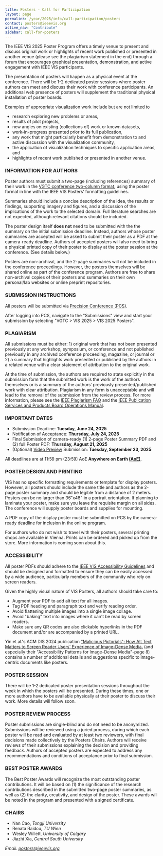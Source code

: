 ```yaml
---
title: Posters - Call for Participation
layout: page
permalink: /year/2025/info/call-participation/posters
contact: posters@ieeevis.org
active_nav: "Contribute"
sidebar: call-for-posters
---
```


The IEEE VIS 2025 Poster Program offers a timely venue to present and discuss original work or highlights of recent work published or presented in another venue (please see the plagiarism statement in the end) through a forum that encourages graphical presentation, demonstration, and active engagement with IEEE VIS participants.

The presentation of posters will happen as a physical event at the conference. There will be 1-2 dedicated poster sessions where poster authors can meet and discuss their work with conference participants. An additional web presence of posters will supplement the traditional physical installation of poster boards. 

Examples of appropriate visualization work include but are not limited to

* research exploring new problems or areas,
* results of pilot projects,
* new angles on existing (collections of) work or known datasets,
* work-in-progress presented prior to its full publication,
* any work that might particularly benefit from demonstration to and
  active discussion with the visualization community,
* the application of visualization techniques to
  specific application areas, and 
* highlights of recent work published or presented in another venue.

### INFORMATION FOR AUTHORS

Poster authors must submit a two-page (including references) summary of their work in the [VGTC conference two-column format](https://tc.computer.org/vgtc/publications/conference), using the poster format in line with the IEEE VIS Posters’ formatting guidelines.

Summaries should include a concise description of the idea, the results or findings, supporting imagery and figures, and a discussion of the implications of the work to the selected domain. Full literature searches are not expected, although relevant citations should be included.

The poster design itself **does not** need to be submitted with the the summary on the initial submission deadline. Instead, authors whose poster summaries are accepted will be asked to submit their poster as a PDF at the camera-ready deadline. Authors of accepted posters will also need to bring a physical printed copy of their poster to display at the poster session at the conference. (See details below.)

Posters are non-archival, and the 2-page summaries will not be included in the conference proceedings. However, the posters themselves will be shared online as part of the conference program. Authors are free to share non-archival copies of their posters and summaries on their own personal/lab websites or online preprint repositories. 

### SUBMISSION INSTRUCTIONS

All posters will be submitted via [Precision Conference (PCS)](https://new.precisionconference.com/). 

After logging into PCS, navigate to the "Submissions" view and start your submission by selecting "VGTC > VIS 2025 > VIS 2025 Posters".

### PLAGIARISM
All submissions must be either: 1) original work that has not been presented previously at any workshop, symposium, or conference and not published previously in any archived conference proceeding, magazine, or journal or 2) a summary that highlights work presented or published by the authors in a related venue with a clear statement of attribution to the original work.

At the time of submission, the authors are required to state explicitly in the submission form that the submitted work is the work of the authors themselves or is a summary of the authors’ previously presented/published work with clear attribution. Plagiarism in any form is unacceptable and will lead to the removal of the submission from the review process. For more information, please see the [IEEE Plagiarism FAQ](https://www.ieee.org/publications/rights/plagiarism/plagiarism.html) and the [IEEE Publication Services and Products Board Operations Manual](https://pspb.ieee.org/images/files/files/opsmanual.pdf). 

### IMPORTANT DATES
* Submission Deadline: **Tuesday, June 24, 2025**
* Notification of Acceptance: **Thursday, July 24, 2025**
* Final Submission of camera-ready (1) 2-page Poster Summary PDF and (2) full Poster PDF: **Thursday, August 21, 2025**
* (Optional) [Video Preview](/year/2025/info/presenter-information/fast-forward-and-video-previews) Submission: **Tuesday, September 23, 2025**

All deadlines are at 11:59 pm (23:59) AoE **Anywhere on Earth [(AoE)](https://time.is/Anywhere_on_Earth)**.

### POSTER DESIGN AND PRINTING
VIS has no specific formatting requirements or template for display posters. However, all posters should include the same title and authors as the 2-page poster summary and should be legible from a distance of 2 meters. Posters can be no larger than 36"x48" in a portrait orientation. If planning to laminate your poster, make sure you leave the requisite margin on all sides. The conference will supply poster boards and supplies for mounting. 

A PDF copy of the display poster must be submitted on PCS by the camera-ready deadline for inclusion in the online program. 

For authors who do not wish to travel with their posters, several printing shops are available in Vienna. Prints can be ordered and picked up from the store. More information is coming soon about this. 

### ACCESSIBILITY

All poster PDFs should adhere to the [IEEE VIS Accessibility Guidelines](https://ieeevis.org/year/2025/info/call-participation/make-pdf-accessible) and should be designed and formatted to ensure they can be easily accessed by a wide audience, particularly members of the community who rely on screen readers. 

Given the highly visual nature of VIS Posters, all authors should take care to:
* Augment your PDF to add alt text for all images.
* Tag PDF heading and paragraph text and verify reading order. 
* Avoid flattening multiple images into a single image collage.
* Avoid "baking" text into images where it can't be read by screen readers. 
* Make sure any QR codes are also clickable hyperlinks in the PDF document and/or are accompanied by a printed URL. 

Yin et al.'s ACM DIS 2024 publication ["Malicious Pictorials": How Alt Text Matters to Screen Reader Users' Experience of Image-Dense Media.](https://doi.org/10.1145/3643834.3660747) (and especially their "Accessibility Patterns for Image-Dense Media"-page 8) contains a number of additional details and suggestions specific to image-centric documents like posters. 

### POSTER SESSION

There will be 1-2 dedicated poster presentation sessions throughout the week in which the posters will be presented. During these times, one or more authors have to be available physically at their poster to discuss their work. More details will follow soon.

### POSTER REVIEW PROCESS

Poster submissions are single-blind and do not need to be anonymized. Submissions will be reviewed using a juried process, during which each poster will be read and evaluated by at least two reviewers, with final decisions made collectively by the Posters Chairs.  Authors will receive reviews of their submissions explaining the decision and providing feedback. Authors of accepted posters are expected to address any recommendations and conditions of acceptance prior to final submission.

### BEST POSTER AWARDS 

The Best Poster Awards will recognize the most outstanding poster contributions. It will be based on (1)  the significance of the research contributions described in the submitted two-page poster summaries, as well as (2) the clarity, creativity, and design of the poster. These awards will be noted in the program and presented with a signed certificate.


### CHAIRS

* Nan Cao, *Tongji University*
* Renata Raidou, *TU Wien*
* Wesley Willett, *University of Calgary*
* Jiazhi Xia, *Central South University*	

*Email: [posters@ieeevis.org](mailto:posters@ieeevis.org)*
